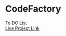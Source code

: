 # CodeFactory 
To DO List <br>
<a href="https://tejas-78.github.io/CodeFactory/"> Live Project Link </a>
